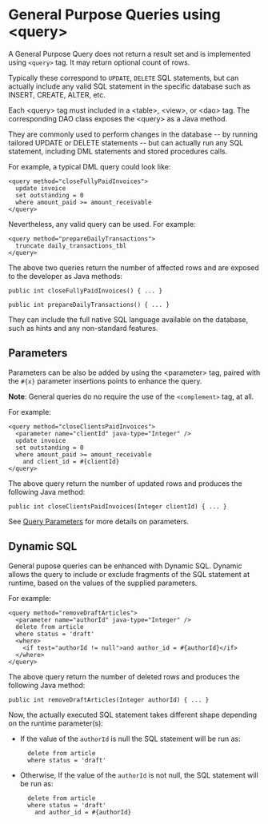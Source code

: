 # General Purpose Queries using &lt;query>

A General Purpose Query does not return a result set and is implemented using `<query>` tag. It may return optional count of rows.

Typically these correspond to `UPDATE`, `DELETE` SQL statements, but can actually include any valid SQL statement in the specific database such as INSERT, CREATE, ALTER, etc.

Each &lt;query> tag must included in a &lt;table>, &lt;view>, or &lt;dao> tag. The corresponding DAO class exposes the &lt;query> as a Java method.

They are commonly used to perform changes in the database -- by running tailored UPDATE or DELETE statements -- but can actually run any SQL statement, including DML statements and stored procedures calls.

For example, a typical DML query could look like:

    <query method="closeFullyPaidInvoices">
      update invoice
      set outstanding = 0
      where amount_paid >= amount_receivable
    </query>

Nevertheless, any valid query can be used. For example:

    <query method="prepareDailyTransactions">
      truncate daily_transactions_tbl
    </query>

The above two queries return the number of affected rows and are exposed to the developer as Java methods:

    public int closeFullyPaidInvoices() { ... }
    
    public int prepareDailyTransactions() { ... }

They can include the full native SQL language available on the database, such as hints and any non-standard features.

## Parameters

Parameters can be also be added by using the &lt;parameter> tag, paired with the `#{x}` parameter insertions points to enhance the query.

**Note**: General queries do no require the use of the `<complement>` tag, at all.

For example:

    <query method="closeClientsPaidInvoices">
      <parameter name="clientId" java-type="Integer" />
      update invoice
      set outstanding = 0
      where amount_paid >= amount_receivable
        and client_id = #{clientId}
    </query>

The above query return the number of updated rows and produces the following Java method:

    public int closeClientsPaidInvoices(Integer clientId) { ... }

See [Query Parameters](nitro-parameters.md) for more details on parameters.

## Dynamic SQL

General pupose queries can be enhanced with Dynamic SQL. Dynamic allows the query to include or exclude fragments of the SQL statement at runtime, based on the values of the supplied parameters.

For example:

    <query method="removeDraftArticles">
      <parameter name="authorId" java-type="Integer" />
      delete from article
      where status = 'draft'
      <where>
        <if test="authorId != null">and author_id = #{authorId}</if>
      </where>
    </query>
 
The above query return the number of deleted rows and produces the following Java method:

    public int removeDraftArticles(Integer authorId) { ... }

Now, the actually executed SQL statement takes different shape depending on the runtime parameter(s):

- If the value of the `authorId` is null the SQL statement will be run as:

        delete from article
        where status = 'draft'

- Otherwise, If the value of the `authorId` is not null, the SQL statement will be run as:

        delete from article
        where status = 'draft'
          and author_id = #{authorId}





